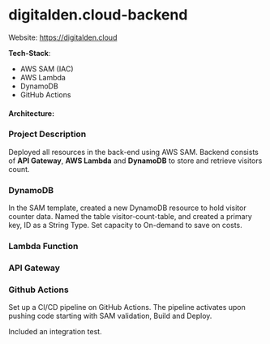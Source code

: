 # digitalden.cloud-backend

Website: https://digitalden.cloud

**Tech-Stack**:
- AWS SAM (IAC)
- AWS Lambda
- DynamoDB
- GitHub Actions

#### Architecture:

### Project Description
Deployed all resources in the back-end using AWS SAM. Backend consists of **API Gateway**, **AWS Lambda** and **DynamoDB** to store and retrieve visitors count.

### DynamoDB
In the SAM template, created a new DynamoDB resource to hold visitor counter data. Named the table visitor-count-table, and created a primary key, ID as a String Type. Set capacity to On-demand to save on costs.

### Lambda Function

### API Gateway

### Github Actions
Set up a CI/CD pipeline on GitHub Actions. The pipeline activates upon pushing code starting with SAM validation, Build and Deploy.

Included an integration test.